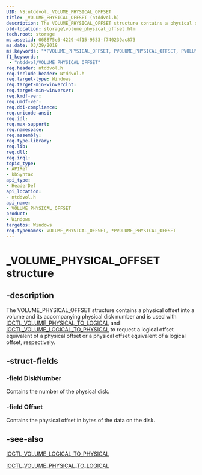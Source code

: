 ```yaml
---
UID: NS:ntddvol._VOLUME_PHYSICAL_OFFSET
title: _VOLUME_PHYSICAL_OFFSET (ntddvol.h)
description: The VOLUME_PHYSICAL_OFFSET structure contains a physical offset into a volume and its accompanying physical disk number and is used with IOCTL_VOLUME_PHYSICAL_TO_LOGICAL and IOCTL_VOLUME_LOGICAL_TO_PHYSICAL to request a logical offset equivalent of a physical offset or a physical offset equivalent of a logical offset, respectively.
old-location: storage\volume_physical_offset.htm
tech.root: storage
ms.assetid: 068875e3-4229-4f15-9533-f740239ac873
ms.date: 03/29/2018
ms.keywords: "*PVOLUME_PHYSICAL_OFFSET, PVOLUME_PHYSICAL_OFFSET, PVOLUME_PHYSICAL_OFFSET structure pointer [Storage Devices], VOLUME_PHYSICAL_OFFSET, VOLUME_PHYSICAL_OFFSET structure [Storage Devices], _VOLUME_PHYSICAL_OFFSET, ntddvol/PVOLUME_PHYSICAL_OFFSET, ntddvol/VOLUME_PHYSICAL_OFFSET, storage.volume_physical_offset, structs-volumemgr_e42e629d-ed2f-49f3-a669-d2547d46eaa6.xml"
f1_keywords:
 - "ntddvol/VOLUME_PHYSICAL_OFFSET"
req.header: ntddvol.h
req.include-header: Ntddvol.h
req.target-type: Windows
req.target-min-winverclnt: 
req.target-min-winversvr: 
req.kmdf-ver: 
req.umdf-ver: 
req.ddi-compliance: 
req.unicode-ansi: 
req.idl: 
req.max-support: 
req.namespace: 
req.assembly: 
req.type-library: 
req.lib: 
req.dll: 
req.irql: 
topic_type:
- APIRef
- kbSyntax
api_type:
- HeaderDef
api_location:
- ntddvol.h
api_name:
- VOLUME_PHYSICAL_OFFSET
product:
- Windows
targetos: Windows
req.typenames: VOLUME_PHYSICAL_OFFSET, *PVOLUME_PHYSICAL_OFFSET
---
```


# _VOLUME_PHYSICAL_OFFSET structure


## -description


The VOLUME_PHYSICAL_OFFSET structure contains a physical offset into a volume and its accompanying physical disk number and is used with <a href="https://docs.microsoft.com/windows-hardware/drivers/ddi/ntddvol/ni-ntddvol-ioctl_volume_physical_to_logical">IOCTL_VOLUME_PHYSICAL_TO_LOGICAL</a> and <a href="https://docs.microsoft.com/windows-hardware/drivers/ddi/ntddvol/ni-ntddvol-ioctl_volume_logical_to_physical">IOCTL_VOLUME_LOGICAL_TO_PHYSICAL</a> to request a logical offset equivalent of a physical offset or a physical offset equivalent of a logical offset, respectively.


## -struct-fields




### -field DiskNumber

Contains the number of the physical disk. 


### -field Offset

Contains the physical offset in bytes of the data on the disk. 


## -see-also




<a href="https://docs.microsoft.com/windows-hardware/drivers/ddi/ntddvol/ni-ntddvol-ioctl_volume_logical_to_physical">IOCTL_VOLUME_LOGICAL_TO_PHYSICAL</a>



<a href="https://docs.microsoft.com/windows-hardware/drivers/ddi/ntddvol/ni-ntddvol-ioctl_volume_physical_to_logical">IOCTL_VOLUME_PHYSICAL_TO_LOGICAL</a>
 

 

